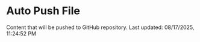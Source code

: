 # Auto Push File

Content that will be pushed to GitHub repository.
Last updated: 08/17/2025, 11:24:52 PM